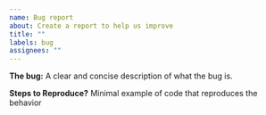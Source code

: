```yaml
---
name: Bug report
about: Create a report to help us improve
title: ""
labels: bug
assignees: ""
---
```


**The bug:**
A clear and concise description of what the bug is.

**Steps to Reproduce?**
Minimal example of code that reproduces the behavior
